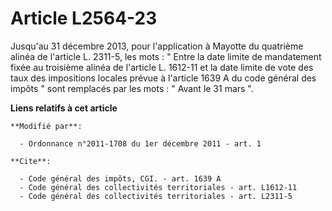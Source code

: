 # Article L2564-23

Jusqu'au 31 décembre 2013, pour l'application à Mayotte du quatrième alinéa de l'article L. 2311-5, les mots : " Entre la
date limite de mandatement fixée au troisième alinéa de l'article L. 1612-11 et la date limite de vote des taux des
impositions locales prévue à l'article 1639 A du code général des impôts " sont remplacés par les mots : " Avant le 31 mars
".

**Liens relatifs à cet article**

	**Modifié par**:

	  - Ordonnance n°2011-1708 du 1er décembre 2011 - art. 1

	**Cite**:

	  - Code général des impôts, CGI. - art. 1639 A
	  - Code général des collectivités territoriales - art. L1612-11
	  - Code général des collectivités territoriales - art. L2311-5
